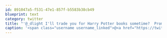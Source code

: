 ```yaml
---
id: 891047a5-f531-47e1-857f-b5583b38cb49
blueprint: text
category: twitter
title: "'@_dlight I'll trade you for Harry Potter books sometime?  Promise to take care of them!"
caption: '<span class="username username_linked">@<a href="https://twitter.com/_dlight" title="Битюцкий Корнилий">_dlight</a></span> I''ll trade you for Harry Potter books sometime?  Promise to take care of them!'
---
```

